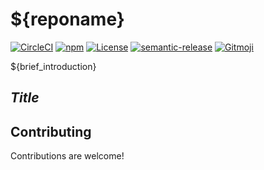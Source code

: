 # ${reponame}

[![CircleCI](https://img.shields.io/circleci/build/github/SPGoding/${reponame}.svg?logo=circleci&style=flat-square)](https://circleci.com/gh/SPGoding/${reponame})
[![npm](https://img.shields.io/npm/v/${reponame}.svg?logo=npm&style=flat-square)](https://npmjs.com/package/${reponame})
[![License](https://img.shields.io/github/license/SPGoding/${reponame}.svg?style=flat-square)](https://github.com/SPGoding/${reponame}/blob/master/LICENSE)
[![semantic-release](https://img.shields.io/badge/%20%20%F0%9F%93%A6%F0%9F%9A%80-semantic--release-e10079.svg?style=flat-square)](https://github.com/semantic-release/semantic-release)
[![Gitmoji](https://img.shields.io/badge/gitmoji-%20😜%20😍-FFDD67.svg?style=flat-square)](https://gitmoji.carloscuesta.me/)

${brief_introduction}

## _Title_

## Contributing

Contributions are welcome!
